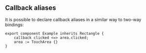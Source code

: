 ## Callback aliases

It is possible to declare callback aliases in a similar way to two-way bindings:

```slint,no-preview
export component Example inherits Rectangle {
    callback clicked <=> area.clicked;
    area := TouchArea {}
}
```
